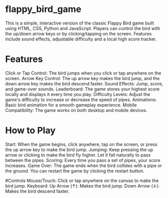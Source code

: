 # flappy_bird_game
This is a simple, interactive version of the classic Flappy Bird game built using HTML, CSS, Python and JavaScript. Players can control the bird with the up/down arrow keys or by clicking/tapping on the screen. Features include sound effects, adjustable difficulty and a local high score tracker.

# Features
Click or Tap Control: The bird jumps when you click or tap anywhere on the screen. Arrow Key Control: The up arrow key makes the bird jump, and the down arrow key makes the bird descend faster. Sound Effects: Jump, score, and game-over sounds. Leaderboard: The game stores your highest score locally and displays it every time you play. Difficulty Levels: Adjust the game's difficulty to increase or decrease the speed of pipes. Animations: Basic bird animation for a smooth gameplay experience. Mobile Compatibility: The game works on both desktop and mobile devices.

# How to Play
Start: When the game begins, click anywhere, tap on the screen, or press the up arrow key to make the bird jump. Jumping: Keep pressing the up arrow or clicking to make the bird fly higher. Let it fall naturally to pass between the pipes. Scoring: Every time you pass a set of pipes, your score increases. Game Over: The game ends when the bird collides with a pipe or the ground. You can restart the game by clicking the restart button.

#Controls
Mouse/Touch: Click or tap anywhere on the canvas to make the bird jump. Keyboard: Up Arrow (↑): Makes the bird jump. Down Arrow (↓): Makes the bird descend faster.
